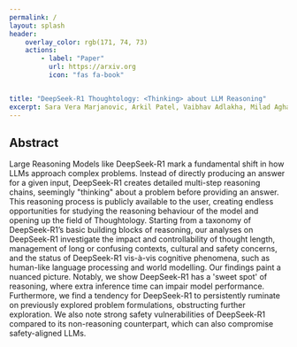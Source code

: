 ```yaml
---
permalink: /
layout: splash
header:
    overlay_color: rgb(171, 74, 73)
    actions:
        - label: "Paper"
          url: https://arxiv.org
          icon: "fas fa-book"


title: "DeepSeek-R1 Thoughtology: <Thinking> about LLM Reasoning"
excerpt: Sara Vera Marjanovic, Arkil Patel, Vaibhav Adlakha, Milad Aghajohari, Parishad BehnamGhader, Mehar Bhatia, Aditi Khandelwal, Austin Kraft, Benno Krojer, Xing Han Lu, Nicholas Meade, Dongchan Shin, Amirhossein Kazemnejad, Gaurav Kamath, Marius Mosbach, Karolina Stanczak, Siva Reddy
---
```


## Abstract

Large Reasoning Models like DeepSeek-R1 mark a fundamental shift in how LLMs approach complex problems. Instead of directly producing an answer for a given input, DeepSeek-R1 creates detailed multi-step reasoning chains, seemingly "thinking" about a problem before providing an answer. This reasoning process is publicly available to the user, creating endless opportunities for studying the reasoning behaviour of the model and opening up the field of Thoughtology. Starting from a taxonomy of DeepSeek-R1’s basic building blocks of reasoning, our analyses on DeepSeek-R1 investigate the impact and controllability of thought length, management of long or confusing contexts, cultural and safety concerns, and the status of DeepSeek-R1 vis-à-vis
cognitive phenomena, such as human-like language processing and world modelling. Our findings paint a nuanced picture. Notably, we show DeepSeek-R1 has a 'sweet spot' of reasoning, where extra inference time can impair model performance. Furthermore, we find a tendency for DeepSeek-R1 to persistently ruminate on previously explored problem formulations, obstructing
further exploration. We also note strong safety vulnerabilities of DeepSeek-R1 compared to its non-reasoning counterpart, which can also compromise safety-aligned LLMs.
